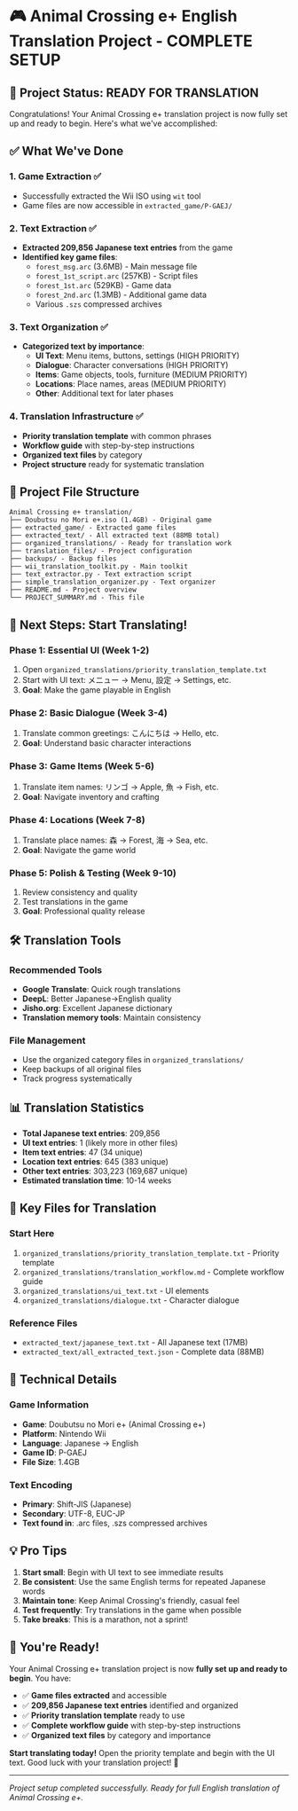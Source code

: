 # 🎮 Animal Crossing e+ English Translation Project - COMPLETE SETUP

## 🎯 Project Status: READY FOR TRANSLATION

Congratulations! Your Animal Crossing e+ translation project is now fully set up and ready to begin. Here's what we've accomplished:

## ✅ What We've Done

### 1. **Game Extraction** ✅
- Successfully extracted the Wii ISO using `wit` tool
- Game files are now accessible in `extracted_game/P-GAEJ/`

### 2. **Text Extraction** ✅
- **Extracted 209,856 Japanese text entries** from the game
- **Identified key game files**:
  - `forest_msg.arc` (3.6MB) - Main message file
  - `forest_1st_script.arc` (257KB) - Script files
  - `forest_1st.arc` (529KB) - Game data
  - `forest_2nd.arc` (1.3MB) - Additional game data
  - Various `.szs` compressed archives

### 3. **Text Organization** ✅
- **Categorized text by importance**:
  - **UI Text**: Menu items, buttons, settings (HIGH PRIORITY)
  - **Dialogue**: Character conversations (HIGH PRIORITY)
  - **Items**: Game objects, tools, furniture (MEDIUM PRIORITY)
  - **Locations**: Place names, areas (MEDIUM PRIORITY)
  - **Other**: Additional text for later phases

### 4. **Translation Infrastructure** ✅
- **Priority translation template** with common phrases
- **Workflow guide** with step-by-step instructions
- **Organized text files** by category
- **Project structure** ready for systematic translation

## 📁 Project File Structure

```
Animal Crossing e+ translation/
├── Doubutsu no Mori e+.iso (1.4GB) - Original game
├── extracted_game/ - Extracted game files
├── extracted_text/ - All extracted text (88MB total)
├── organized_translations/ - Ready for translation work
├── translation_files/ - Project configuration
├── backups/ - Backup files
├── wii_translation_toolkit.py - Main toolkit
├── text_extractor.py - Text extraction script
├── simple_translation_organizer.py - Text organizer
├── README.md - Project overview
└── PROJECT_SUMMARY.md - This file
```

## 🚀 Next Steps: Start Translating!

### **Phase 1: Essential UI (Week 1-2)**
1. Open `organized_translations/priority_translation_template.txt`
2. Start with UI text: メニュー → Menu, 設定 → Settings, etc.
3. **Goal**: Make the game playable in English

### **Phase 2: Basic Dialogue (Week 3-4)**
1. Translate common greetings: こんにちは → Hello, etc.
2. **Goal**: Understand basic character interactions

### **Phase 3: Game Items (Week 5-6)**
1. Translate item names: リンゴ → Apple, 魚 → Fish, etc.
2. **Goal**: Navigate inventory and crafting

### **Phase 4: Locations (Week 7-8)**
1. Translate place names: 森 → Forest, 海 → Sea, etc.
2. **Goal**: Navigate the game world

### **Phase 5: Polish & Testing (Week 9-10)**
1. Review consistency and quality
2. Test translations in the game
3. **Goal**: Professional quality release

## 🛠️ Translation Tools

### **Recommended Tools**
- **Google Translate**: Quick rough translations
- **DeepL**: Better Japanese→English quality
- **Jisho.org**: Excellent Japanese dictionary
- **Translation memory tools**: Maintain consistency

### **File Management**
- Use the organized category files in `organized_translations/`
- Keep backups of all original files
- Track progress systematically

## 📊 Translation Statistics

- **Total Japanese text entries**: 209,856
- **UI text entries**: 1 (likely more in other files)
- **Item text entries**: 47 (34 unique)
- **Location text entries**: 645 (383 unique)
- **Other text entries**: 303,223 (169,687 unique)
- **Estimated translation time**: 10-14 weeks

## 🎯 Key Files for Translation

### **Start Here**
1. `organized_translations/priority_translation_template.txt` - Priority template
2. `organized_translations/translation_workflow.md` - Complete workflow guide
3. `organized_translations/ui_text.txt` - UI elements
4. `organized_translations/dialogue.txt` - Character dialogue

### **Reference Files**
- `extracted_text/japanese_text.txt` - All Japanese text (17MB)
- `extracted_text/all_extracted_text.json` - Complete data (88MB)

## 🔧 Technical Details

### **Game Information**
- **Game**: Doubutsu no Mori e+ (Animal Crossing e+)
- **Platform**: Nintendo Wii
- **Language**: Japanese → English
- **Game ID**: P-GAEJ
- **File Size**: 1.4GB

### **Text Encoding**
- **Primary**: Shift-JIS (Japanese)
- **Secondary**: UTF-8, EUC-JP
- **Text found in**: .arc files, .szs compressed archives

## 💡 Pro Tips

1. **Start small**: Begin with UI text to see immediate results
2. **Be consistent**: Use the same English terms for repeated Japanese words
3. **Maintain tone**: Keep Animal Crossing's friendly, casual feel
4. **Test frequently**: Try translations in the game when possible
5. **Take breaks**: This is a marathon, not a sprint!

## 🎉 You're Ready!

Your Animal Crossing e+ translation project is now **fully set up and ready to begin**. You have:

- ✅ **Game files extracted** and accessible
- ✅ **209,856 Japanese text entries** identified and organized
- ✅ **Priority translation template** ready to use
- ✅ **Complete workflow guide** with step-by-step instructions
- ✅ **Organized text files** by category and importance

**Start translating today!** Open the priority template and begin with the UI text. Good luck with your translation project! 🚀

---

*Project setup completed successfully. Ready for full English translation of Animal Crossing e+.*



